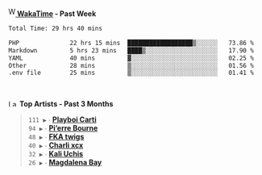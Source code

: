 <img src="https://github.com/dxnter/dxnter/assets/17434202/67b21fa4-d36d-46f9-9dec-f23d976b00ef" alt="WakaTime Logo" width="14" height="18"/><a href="https://wakatime.com/@dxnter" target="_blank"><strong> WakaTime</strong></a><strong> - Past Week</strong>

<!--START_SECTION:waka-->

```txt
Total Time: 29 hrs 40 mins

PHP              22 hrs 15 mins  ██████████████████▒░░░░░░   73.86 %
Markdown         5 hrs 23 mins   ████▒░░░░░░░░░░░░░░░░░░░░   17.90 %
YAML             40 mins         ▓░░░░░░░░░░░░░░░░░░░░░░░░   02.25 %
Other            28 mins         ▒░░░░░░░░░░░░░░░░░░░░░░░░   01.56 %
.env file        25 mins         ▒░░░░░░░░░░░░░░░░░░░░░░░░   01.41 %
```

<!--END_SECTION:waka-->

<br/>

<!--START_LASTFM_ARTISTS:{"period": "3month", "rows": 6}-->
<a href="https://last.fm" target="_blank"><img src="https://user-images.githubusercontent.com/17434202/215290617-e793598d-d7c9-428f-9975-156db1ba89cc.svg" alt="Last.fm Logo" width="18" height="13"/></a> **Top Artists - Past 3 Months**

> `111 ▶️` ∙ **[Playboi Carti](https://www.last.fm/music/Playboi+Carti)**<br/>
> `94 ▶️` ∙ **[Pi’erre Bourne](https://www.last.fm/music/Pi%E2%80%99erre+Bourne)**<br/>
> `48 ▶️` ∙ **[FKA twigs](https://www.last.fm/music/FKA+twigs)**<br/>
> `40 ▶️` ∙ **[Charli xcx](https://www.last.fm/music/Charli+xcx)**<br/>
> `32 ▶️` ∙ **[Kali Uchis](https://www.last.fm/music/Kali+Uchis)**<br/>
> `26 ▶️` ∙ **[Magdalena Bay](https://www.last.fm/music/Magdalena+Bay)**<br/>
<!--END_LASTFM_ARTISTS-->
